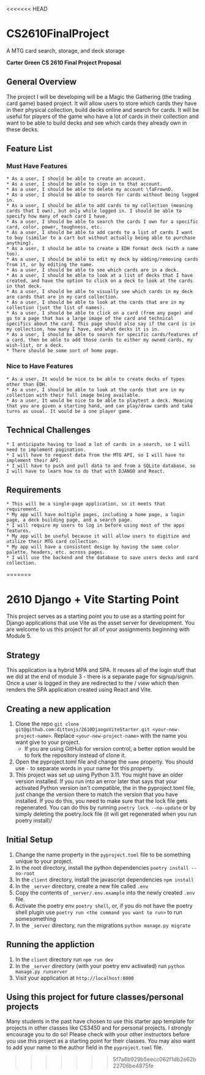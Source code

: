 <<<<<<< HEAD
# CS2610FinalProject
A MTG card search, storage, and deck storage


**Carter Green**
**CS 2610 Final Project Proposal**


 ## General Overview
The project I will be developing will be a Magic the Gathering (the trading card game) based project. It will allow users to store which cards they have in their physical collection, build decks online and search for cards. It will be useful for players of the game who have a lot of cards in their collection and want to be able to build decks and see which cards they already own in these decks.

 ## Feature List
### Must Have Features
    * As a user, I should be able to create an account.
    * As a user, I should be able to sign in to that account.
    * As a user, I should be able to delete my account \faFrownO.
    * As a user, I should be able to search for cards without being logged in.
    * As a user, I should be able to add cards to my collection (meaning cards that I own), but only while logged in. I should be able to specify how many of each card I have.
    * As a user, I should be able to search the cards I own for a specific card, color, power, toughness, etc.
    * As a user, I should be able to add cards to a list of cards I want to buy (similar to a cart but without actually being able to purchase anything).
    * As a user, I should be able to create a EDH format deck (with a name too).
    * As a user, I should be able to edit my deck by adding/removing cards from it, or by editing the name.
    * As a user, I should be able to see which cards are in a deck.
    * As a user, I should be able to look at a list of decks that I have created, and have the option to click on a deck to look at the cards in that deck.
    * As a user, I should be able to visually see which cards in my deck are cards that are in my card collection.
    * As a user, I should be able to look at the cards that are in my collection (just the list of names).
    * As a user, I should be able to click on a card (from any page) and go to a page that has a large image of the card and technical specifics about the card. This page should also say if the card is in my collection, how many I have, and what decks it is in.
    * As a user, I should be able to search for specific cards/features of a card, then be able to add those cards to either my owned cards, my wish-list, or a deck.
    * There should be some sort of home page.
### Nice to Have Features
    * As a user, It would be nice to be able to create decks of types other than EDH.
    * As a user, I should be able to look at the cards that are in my collection with their full image being available.
    * As a user, It would be nice to be able to playtest a deck. Meaning that you are given a starting hand, and can play/draw cards and take turns as usual. It would be a one player game.
    
## Technical Challenges
    * I anticipate having to load a lot of cards in a search, so I will need to implement pagination.
    * I will have to request data from the MTG API, so I will have to implement their API.
    * I will have to push and pull data to and from a SQLite database, so I will have to learn how to do that with DJANGO and React.

## Requirements
    * This will be a single-page application, so it meets that requirement.
    * My app will have multiple pages, including a home page, a login page, a deck building page, and a search page.
    * I will require my users to log in before using most of the apps features.
    * My app will be useful because it will allow users to digitize and utilize their MTG card collection.
    * My app will have a consistent design by having the same color palette, headers, etc. across pages.
    * I will use the backend and the database to save users decks and card collection.
=======
# 2610 Django + Vite Starting Point
This project serves as a starting point you to use as a starting point for Django applications that use Vite as the asset server for development. You are welcome to us this project for all of your assignments beginning with Module 5.

## Strategy
This application is a hybrid MPA and SPA. It reuses all of the login stuff that we did at the end of module 3 - there is a separate page for signup/signin. Once a user is logged in they are redirected to the / view which then renders the SPA application created using React and Vite.

## Creating a new application
1. Clone the repo `git clone git@github.com:dittonjs/2610DjangoViteStarter.git <your-new-project-name>`. Replace `<your-new-project-name>` with the name you want give to your project.
   - If you are using GitHub for version control, a better option would be to fork the repository instead of clone it.
3. Open the pyproject.toml file and change the `name` property. You should use `-` to separate words in your name for this property.
4. This project was set up using Python 3.11. You might have an older version installed. If you run into an error later that says that your activated Python version isn't compatible, the in the pyproject.toml file, just change the version there to match the version that you have installed. If you do this, you need to make sure that the lock file gets regenerated. You can do this by running `poetry lock --no-update` or by simply deleting the poetry.lock file (it will get regenerated when you run poetry install)/

## Initial Setup
1. Change the name property in the `pyproject.toml` file to be something unique to your project.
1. In the root directory, install the python dependencies `poetry install --no-root`
2. In the `client` directory, install the javascript dependencies `npm install`
3. In the `_server` directory, create a new file called `.env`
4. Copy the contents of `_server/.env.example` into the newly created `.env` file.
5. Activate the poetry env `poetry shell`, or, if you do not have the poetry shell plugin use `poetry run <the command you want to run>` to run somesomething
6. In the `_server` directory, run the migrations `python manage.py migrate`

## Running the appliction
1. In the `client` directory run `npm run dev`
2. In the `_server` directory (with your poetry env activated) run `python manage.py runserver`
3. Visit your application at `http://localhost:8000`

## Using this project for future classes/personal projects
Many students in the past have chosen to use this starter app template for projects in other classes like CS3450 and for personal projects. I strongly encourage you to do so! Please check with your other instructors before you use this project as a starting point for their classes. You may also want to add your name to the author field in the `pyproject.toml` file.
>>>>>>> 5f7a6b929b5eecc062f1db2e62b22706be4875fe
